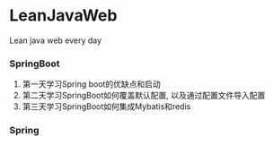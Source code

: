 # LeanJavaWeb
Lean java web every day

### SpringBoot
1. 第一天学习Spring boot的优缺点和启动
2. 第二天学习SpringBoot如何覆盖默认配置, 以及通过配置文件导入配置
3. 第三天学习SpringBoot如何集成Mybatis和redis

### Spring
